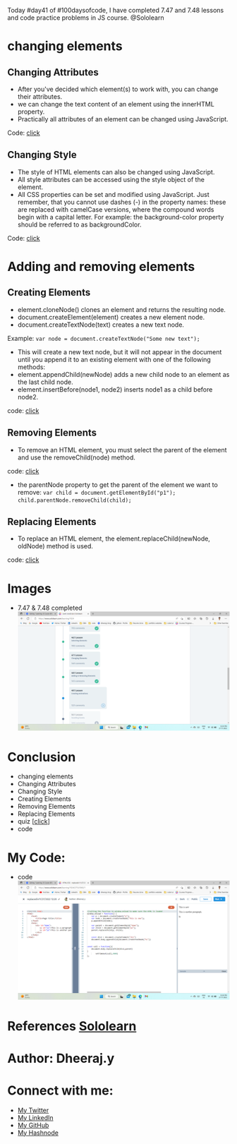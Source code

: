 Today #day41 of #100daysofcode, I have completed 7.47 and 7.48 lessons and code practice problems in JS course. @Sololearn

# changing elements

## Changing Attributes

- After you've decided which element(s) to work with, you can change their attributes.
- we can change the text content of an element using the innerHTML property.
- Practically all attributes of an element can be changed using JavaScript.

Code: [click](https://www.sololearn.com/compiler-playground/WAixBWKQP36t)

## Changing Style

- The style of HTML elements can also be changed using JavaScript.
- All style attributes can be accessed using the style object of the element.
- All CSS properties can be set and modified using JavaScript. Just remember, that you cannot use dashes (-) in the property names: these are replaced with camelCase versions, where the compound words begin with a capital letter.
For example: the background-color property should be referred to as backgroundColor.

Code: [click](https://www.sololearn.com/compiler-playground/WUfz4H5CvOa3)

# Adding and removing elements

## Creating Elements

- element.cloneNode() clones an element and returns the resulting node.
- document.createElement(element) creates a new element node.
- document.createTextNode(text) creates a new text node.

Example: `var node = document.createTextNode("Some new text");`

- This will create a new text node, but it will not appear in the document until you append it to an existing element with one of the following methods:
- element.appendChild(newNode) adds a new child node to an element as the last child node.
- element.insertBefore(node1, node2) inserts node1 as a child before node2.

code: [click](https://www.sololearn.com/compiler-playground/WgsxB9zdZslP)

## Removing Elements

- To remove an HTML element, you must select the parent of the element and use the removeChild(node) method.

code: [click](https://www.sololearn.com/compiler-playground/Wq4pRT9nkp0N)

- the parentNode property to get the parent of the element we want to remove:
`var child = document.getElementById("p1");
child.parentNode.removeChild(child);`


## Replacing Elements

- To replace an HTML element, the element.replaceChild(newNode, oldNode) method is used.

code: [click](https://www.sololearn.com/compiler-playground/WIRyWLXf7vXv)

# Images
- 7.47 & 7.48 completed
![11. day41 7.47&7.48 completed.png](/day%2041/Images/11.%20day41%207.47%267.48%20completed.png)

# Conclusion

- changing elements
- Changing Attributes
- Changing Style
- Creating Elements
- Removing Elements
- Replacing Elements
- quiz [[click](/day%2041/Images/)]
- code

# My Code: 
- code
![9. day41 prac prob call.png](/day%2041/Images/9.%20day41%20prac%20prob%20call.png)

# References [Sololearn ](https://www.sololearn.com/learning/1024)

# Author: Dheeraj.y
# Connect with me:
- [My Twitter](https://twitter.com/yssdheeraj)
- [My LinkedIn](https://www.linkedin.com/in/dheerajy1/)
- [My GitHub](https://github.com/dheerajy1)
- [My Hashnode](https://dheerajy1.hashnode.dev/)